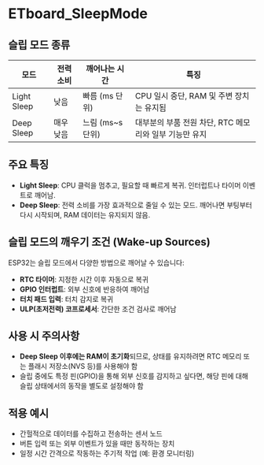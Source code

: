 # ETboard_SleepMode


## 슬립 모드 종류

| 모드 | 전력 소비 | 깨어나는 시간 | 특징 |
|------|------------|----------------|-------|
| Light Sleep | 낮음 | 빠름 (ms 단위) | CPU 일시 중단, RAM 및 주변 장치는 유지됨 |
| Deep Sleep | 매우 낮음 | 느림 (ms~s 단위) | 대부분의 부품 전원 차단, RTC 메모리와 일부 기능만 유지 |


## 주요 특징

- **Light Sleep**: CPU 클럭을 멈추고, 필요할 때 빠르게 복귀. 인터럽트나 타이머 이벤트로 깨어남.
- **Deep Sleep**: 전력 소비를 가장 효과적으로 줄일 수 있는 모드. 깨어나면 부팅부터 다시 시작되며, RAM 데이터는 유지되지 않음.


## 슬립 모드의 깨우기 조건 (Wake-up Sources)

ESP32는 슬립 모드에서 다양한 방법으로 깨어날 수 있습니다:

- **RTC 타이머**: 지정한 시간 이후 자동으로 복귀
- **GPIO 인터럽트**: 외부 신호에 반응하여 깨어남
- **터치 패드 입력**: 터치 감지로 복귀
- **ULP(초저전력) 코프로세서**: 간단한 조건 검사로 깨어남


## 사용 시 주의사항

- **Deep Sleep 이후에는 RAM이 초기화**되므로, 상태를 유지하려면 RTC 메모리 또는 플래시 저장소(NVS 등)를 사용해야 함
- 슬립 중에도 특정 핀(GPIO)을 통해 외부 신호를 감지하고 싶다면, 해당 핀에 대해 슬립 상태에서의 동작을 별도로 설정해야 함


## 적용 예시

- 간헐적으로 데이터를 수집하고 전송하는 센서 노드
- 버튼 입력 또는 외부 이벤트가 있을 때만 동작하는 장치
- 일정 시간 간격으로 작동하는 주기적 작업 (예: 환경 모니터링)

